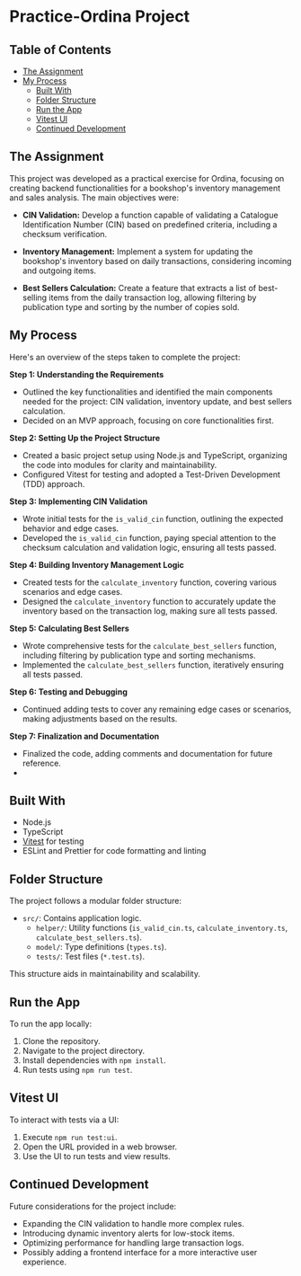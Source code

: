 # Practice-Ordina Project

## Table of Contents

- [The Assignment](#the-assignment)
- [My Process](#my-process)
    - [Built With](#built-with)
    - [Folder Structure](#folder-structure)
    - [Run the App](#run-the-app)
    - [Vitest UI](#vitest-ui)
    - [Continued Development](#continued-development)

## The Assignment

This project was developed as a practical exercise for Ordina, focusing on creating backend functionalities for a bookshop's inventory management and sales analysis. The main objectives were:

- **CIN Validation:** Develop a function capable of validating a Catalogue Identification Number (CIN) based on predefined criteria, including a checksum verification.

- **Inventory Management:** Implement a system for updating the bookshop's inventory based on daily transactions, considering incoming and outgoing items.

- **Best Sellers Calculation:** Create a feature that extracts a list of best-selling items from the daily transaction log, allowing filtering by publication type and sorting by the number of copies sold.

## My Process

Here's an overview of the steps taken to complete the project:

**Step 1: Understanding the Requirements**
- Outlined the key functionalities and identified the main components needed for the project: CIN validation, inventory update, and best sellers calculation.
- Decided on an MVP approach, focusing on core functionalities first.

**Step 2: Setting Up the Project Structure**
- Created a basic project setup using Node.js and TypeScript, organizing the code into modules for clarity and maintainability.
- Configured Vitest for testing and adopted a Test-Driven Development (TDD) approach.

**Step 3: Implementing CIN Validation**
- Wrote initial tests for the `is_valid_cin` function, outlining the expected behavior and edge cases.
- Developed the `is_valid_cin` function, paying special attention to the checksum calculation and validation logic, ensuring all tests passed.

**Step 4: Building Inventory Management Logic**
- Created tests for the `calculate_inventory` function, covering various scenarios and edge cases.
- Designed the `calculate_inventory` function to accurately update the inventory based on the transaction log, making sure all tests passed.

**Step 5: Calculating Best Sellers**
- Wrote comprehensive tests for the `calculate_best_sellers` function, including filtering by publication type and sorting mechanisms.
- Implemented the `calculate_best_sellers` function, iteratively ensuring all tests passed.

**Step 6: Testing and Debugging**
- Continued adding tests to cover any remaining edge cases or scenarios, making adjustments based on the results.

**Step 7: Finalization and Documentation**
- Finalized the code, adding comments and documentation for future reference.
- 
## Built With

- Node.js
- TypeScript
- [Vitest](https://vitest.dev/) for testing
- ESLint and Prettier for code formatting and linting

## Folder Structure

The project follows a modular folder structure:

- `src/`: Contains application logic.
    - `helper/`: Utility functions (`is_valid_cin.ts`, `calculate_inventory.ts`, `calculate_best_sellers.ts`).
    - `model/`: Type definitions (`types.ts`).
    - `tests/`: Test files (`*.test.ts`).

This structure aids in maintainability and scalability.

## Run the App

To run the app locally:

1. Clone the repository.
2. Navigate to the project directory.
3. Install dependencies with `npm install`.
4. Run tests using `npm run test`.

## Vitest UI

To interact with tests via a UI:
1. Execute `npm run test:ui`.
2. Open the URL provided in a web browser.
3. Use the UI to run tests and view results.

## Continued Development

Future considerations for the project include:

- Expanding the CIN validation to handle more complex rules.
- Introducing dynamic inventory alerts for low-stock items.
- Optimizing performance for handling large transaction logs.
- Possibly adding a frontend interface for a more interactive user experience.
